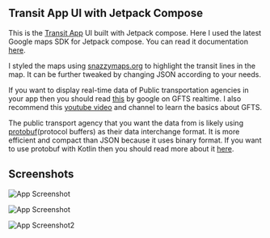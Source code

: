
## Transit App UI with Jetpack Compose

This is the [Transit App](https://transitapp.com) UI built with Jetpack compose. 
Here I used the latest Google maps SDK for Jetpack compose. You can read it documentation [here](https://developers.google.com/maps/documentation/android-sdk/maps-compose).

I styled the maps using [snazzymaps.org](https://snazzymaps.com/) to highlight the transit lines in the map. It can be further tweaked by changing JSON according to your needs. 

If you want to display real-time data of Public transportation agencies in your app then you should read [this](https://developers.google.com/transit/gtfs-realtime?hl=en) by google on GFTS realtime. I also recommend this [youtube video](https://www.youtube.com/watch?v=8OQKHhu1VgQ) and channel to learn the basics about GFTS.

The public transport agency that you want the data from is likely using [protobuf](https://protobuf.dev/)(protocol buffers) as their data interchange format. It is more efficient and compact than JSON because it uses binary format. If you want to use protobuf with Kotlin then you should read more about it [here](https://kotlinlang.org/api/kotlinx.serialization/kotlinx-serialization-protobuf/kotlinx.serialization.protobuf/-proto-buf/).



## Screenshots

![App Screenshot](https://i.ibb.co/ZG8gxDY/Untitled-Adobe-Express.gif)

![App Screenshot](https://i.ibb.co/jv1Sz9N/Screenshot-20230219-193135.png)



![App Screenshot2](https://i.ibb.co/MnBXdXL/Screenshot-20230219-193219.png)



